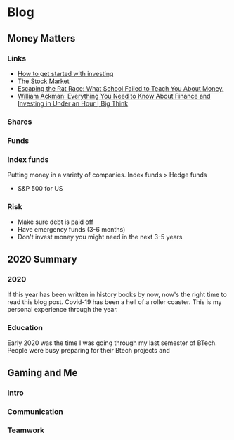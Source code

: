 # Blog
## Money Matters
### Links
- [How to get started with investing](https://www.youtube.com/watch?v=gFQNPmLKj1k)
- [The Stock Market](https://www.youtube.com/watch?v=ZCFkWDdmXG8)
- [Escaping the Rat Race: What School Failed to Teach You About Money.](https://www.youtube.com/watch?v=9RJpIqD8MGg)
- [William Ackman: Everything You Need to Know About Finance and Investing in Under an Hour | Big Think](https://www.youtube.com/watch?v=WEDIj9JBTC8)
### Shares
### Funds
### Index funds
Putting money in a variety of companies.
Index funds > Hedge funds
- S&P 500 for US
### Risk
- Make sure debt is paid off
- Have emergency funds (3-6 months)
- Don't invest money you might need in the next 3-5 years

## 2020 Summary
### 2020
If this year has been written in history books by now, now's the right time to read this blog post. Covid-19 has been a hell of a roller coaster. This is my personal experience through the year.
### Education
Early 2020 was the time I was going through my last semester of BTech. People were busy preparing for their Btech projects and  

## Gaming and Me
### Intro
### Communication
### Teamwork